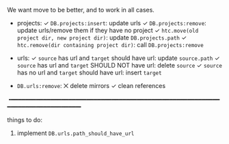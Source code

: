 We want move to be better, and to work in all cases.

- projects:
  ✓ `DB.projects:insert`: update urls
  ✓ `DB.projects:remove`: update urls/remove them if they have no project
  ✓ `htc.move(old project dir, new project dir)`: update `DB.projects.path`
  ✓ `htc.remove(dir containing project dir)`: call `DB.projects:remove`
- urls:
  ✓ `source` has url and `target` should have url: update `source.path`
  ✓ `source` has url and `target` SHOULD NOT have url: delete `source`
  ✓ `source` has no url and `target` should have url: insert `target`

- `DB.urls:remove`:
  ⨉ delete mirrors
  ✓ clean references

╺━━━━━━━━━━━━━━━━━━━━━━━━━━━━━━━━━━━━━━━━━━━━━━━━━━━━━━━━━━━━━━━━━━━━━━━━━━━━━━╸

things to do:
1. implement `DB.urls.path_should_have_url`
